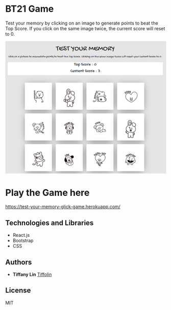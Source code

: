 # BT21 Game
Test your memory by clicking on an image to generate points to beat the Top Score.
If you click on the same image twice, the current score will reset to 0.

![](appScreenshots/1.PNG)     

# Play the Game here

https://test-your-memory-glick-game.herokuapp.com/

## Technologies and Libraries

* React.js
* Bootstrap
* CSS

## Authors
* **Tiffany Lin**         [Tiffolin](https://github.com/Tiffolin)


## License
MIT
